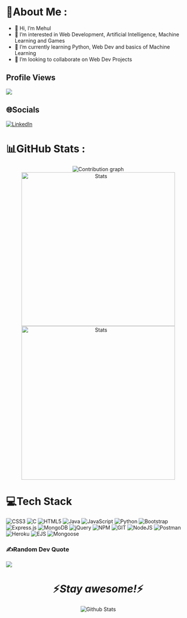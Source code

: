 # 💫About Me :
- 👋 Hi, I’m Mehul
- 👀 I’m interested in Web Development, Artificial Intelligence, Machine Learning and Games 
- 🌱 I’m currently learning Python, Web Dev and basics of Machine Learning
- 💞️ I’m looking to collaborate on Web Dev Projects

## Profile Views
[![](https://visitcount.itsvg.in/api?id=mehulpuri&icon=5&color=3)](https://visitcount.itsvg.in)

## 🌐Socials
[![LinkedIn](https://img.shields.io/badge/LinkedIn-%230077B5.svg?logo=linkedin&logoColor=white)](https://linkedin.com/in/mehulpuri) 

# 📊GitHub Stats :
<p align="center"> 
  <img src="https://activity-graph.herokuapp.com/graph?username=mehulpuri&bg_color=0d1017&color=00ff00&point=11b819&area=false&line=00ff00&hide_border=true" alt="Contribution graph" />
  <img align="center" width="420" src="https://github-readme-stats.vercel.app/api?username=mehulpuri&show_icons=true&theme=dark" alt="Stats" />
  <img align="center" width="420" src="https://github-readme-streak-stats.herokuapp.com/?user=mehulpuri&theme=dark" alt="Stats" />
</p>

# 💻Tech Stack
![CSS3](https://img.shields.io/badge/css3-%231572B6.svg?style=for-the-badge&logo=css3&logoColor=white)
![C](https://img.shields.io/badge/c-%2300599C.svg?style=for-the-badge&logo=c&logoColor=white)
![HTML5](https://img.shields.io/badge/html5-%23E34F26.svg?style=for-the-badge&logo=html5&logoColor=white) 
![Java](https://img.shields.io/badge/java-%23ED8B00.svg?style=for-the-badge&logo=java&logoColor=white)
![JavaScript](https://img.shields.io/badge/javascript-%23323330.svg?style=for-the-badge&logo=javascript&logoColor=%23F7DF1E)
![Python](https://img.shields.io/badge/python-3670A0?style=for-the-badge&logo=python&logoColor=ffdd54)
![Bootstrap](https://img.shields.io/badge/bootstrap-%23563D7C.svg?style=for-the-badge&logo=bootstrap&logoColor=white)
![Express.js](https://img.shields.io/badge/express.js-%23404d59.svg?style=for-the-badge&logo=express&logoColor=%2361DAFB)
![MongoDB](https://img.shields.io/badge/MongoDB-%234ea94b.svg?style=for-the-badge&logo=mongodb&logoColor=white) 
![jQuery](https://img.shields.io/badge/jquery-%230769AD.svg?style=for-the-badge&logo=jquery&logoColor=white)
![NPM](https://img.shields.io/badge/NPM-%23000000.svg?style=for-the-badge&logo=npm&logoColor=white) 
![GIT](https://img.shields.io/badge/Git-F05032?style=for-the-badge&logo=git&logoColor=white)
![NodeJS](https://img.shields.io/badge/node.js-6DA55F?style=for-the-badge&logo=node.js&logoColor=white)
![Postman](https://img.shields.io/badge/Postman-FF6C37?style=for-the-badge&logo=postman&logoColor=white)
![Heroku](https://img.shields.io/badge/heroku-%23430098.svg?style=for-the-badge&logo=heroku&logoColor=white)
![EJS](https://img.shields.io/badge/EJS-6DA55F?style=for-the-badge&logo=data%3Aimage%2Fpng%3Bbase64%2CiVBORw0KGgoAAAANSUhEUgAAAOEAAADhCAMAAAAJbSJIAAAAbFBMVEX%2F%2F%2F%2BQqTqOqDaLpSyNpzKJpCeIoyKLpS3f5snQ2rLw8%2BTP2a%2F2%2BO%2F6%2B%2Fb%2B%2FvysvnLr792numids1Tn7Nfi6M%2FI1KSVrUO5yInCz5q0xIHa4sLV3rmluWWit1%2Bxwnu8y5CasU6CnwvK1aeVrUJAeyGHAAAH0klEQVR42uzBgQAAAACAoP2pF6kCAAAAAAAAAAAAAACAuTmzxeR1HQpbsmyDM8%2BhjKXv%2F4zn7LklIFAg4qLr7h%2Fa5ANZS7ZlL6uPj9%2FN1%2B4%2Fk9%2FM1xQe7fr38pWFJYDfSxgPlgD0CPPIKH0PXzp4AtAkPHz62yrfwjdSAFAl3Dq4Kbc2%2BspGCABCwrhKhs1hc1y3s6IrItwUHfT58o4CgIywOYJzlv6Ude7URSNVfZsQIVfnW4MDkBFu954uXi%2F4qjUiHbkYbbQBt7UFkBGuaocwFbpKkihaBtCOqnTMSzOEg0O4JbLd44HeMz%2B7Vy7Qao8AMsL0ZIGTqzJzX0Vg0oyqFTbVNR9LGIGAV6jvI66ZGPVb1QLUEoCUMAWEe6I6N7wiAxgOmgWaIwA54Z6AEfOyIqM4ZWp8G08AMwhHB5wElcnRMs%2FRMor0SBwfQ1haECjl8jXnhKNWgYYBYB5hQQLAcGQeCG81iqyzPB9HWHqYiJyzCBP5219iRcwnomEU%2BRkswGzCYfKOSIdtu64sXMqezQ2duRjVWAxanywIhJ%2BXLpXjNAWWf4%2Bvq7831yq5b3CjsIJ2cijhc%2Ftm4pwOLkSRSSEhXkcNZxT94kaxkvKdVmaiLnAxfKRHgTcwUbP4tL7deQSB3OmGqx0uOeiH73j4qXCV%2FleeeU63dIHmRHwhdLdiZ48XgIP51gnvztZTrsbbLVvAVI5AILLHP%2FmYoXQRpEyYYiEzCoRUt0Bj%2BA7MY7PLL8r9TLRjuHjz6v1GkQ5WxIe%2BaFgTreWEolovDMsVMEcKMr66Fc8M7Jkt5%2BgySnvOKPLFClAv43On%2B1FTXLwp%2FiwnLbBJyGyYp9tyIT5ZgQZg%2B%2BTRKtnlq%2FpvX99ePsImPwsMbhCelylAk96BRMFODYKd%2FVyPtuwL2fketyhA1SKA294iCERuSAXpKtzOFGk9rch%2FDLAdMSGTLlGA9g6FBhGNRBVOEE%2FrmDbj9FOkzeNFAb9aoADdy%2FjQVZxBPKy90HrvAkzkG6ZY%2F5YdFlghZPgEFTavnvudTJLNT4xR8IuOQpVCPrBfWyMQkxe5AFQ3injwMr7wdZaYLuPsj5cTt17FKOLGEkhEdpwdKxEeCfuUyb0LGUV6JCGf36TP5K%2FPRzHaPFo9Rkz1CzRAW8QnLdbfT1yrh0bhVs%2FzdSjk87v2%2BSqCEDgRfr99a%2BXLqUKdhQUa8BW2SE0fuMxcR36jkF%2BIE8sKDQJfbnkYHN0s%2FUbBRqGP5mmBhDDAmC%2BxY0UBJwObNj%2Fffc0ZRWJUCckdU7OI4lh7S%2Fg3HTm%2Fv2zGiMS8QGE0CdEf4pKtW8mwB%2Bst7I7bmIu2GRFSRUJ0u9KoSjCjaI0aIbr9yrxLLTMI7dGoEdperd1XvlGIda5FGIivsBXEleehNDqEgXiD0FCi1XrIEJIdonmnYtAwCp4QNzyfjrhpPWY6hHyEKuloVYyCJ4RAyTsZV5qth4CCqYSy0i8mRve5EiGzI%2F92o3DRLEfIbJq9JeGcdVsPAQWzClWVXq%2F1UFB5B%2BiUU456Rwngw%2F2zrSrhwHi9a40GIbOE3%2BoBfngdo2AI%2BZRTahkFMY%2BsjRIhI7IbnZTDbhQul8UtgkgUNCq5zjKD8ObYz5p21Tap1nopWFg85TRW3HpYdgV57%2F6Qp6orc401bwBXL1vJZSehUWTrvQv0%2Fe%2FB1edMY99i6XWpTWD3aS6UXG%2B8o4XzzOYgEjL6w2IpZyszilg7vG3UjcL%2BoWADUayIotbDNZsL0Z%2FnlYcHL2S0X8kShBVnhXF6LI%2BV2yjt46PtPzSNQn4YxR2UejEA%2FauTx0Y0o0g83Jc7avXTALqXtjPyXmIUJUl7OBSa8gGIjtniRuEavnNzuUnW9mRljMGd84WPnneC%2F7XEJGTdWxDJPTd5jCQyiutIRkKYClPV%2FlJ0%2B9bM1p4hdOndXqoQiqGgwB8nUmpBcbPXq0Zu%2Fffj7hKcG9K%2FX4zvYtDp8wbyw6xAaZ2oRz3lxuh0ePqo3qsPgWZUcinbUZLd%2ByDwe4xuiDlopHjeAmwvfszhgVEwB6Z8ySUqGl6rjwtHi7acrqWHmQZim%2Fx3fP%2B%2Falutl1wAEf2j1kPmNMaRP4rSL3C7lRe2tj%2Fed9yjtKOkQvZk29bChd53%2FhCIxlxuFMxhJgGhExAqlKuC%2FoaV541iRpR2gijVOwcMPhF0lHCmzWeaHfv18qvHSqWcTeZvFN5KUV3gNhNTZE9qvKq8s%2BEFwmTWYabWcV0ZAwkf%2BFwph%2BFZwnJeR0nKRX%2FidM89p0dLckJ%2Bo5C%2FEoOvvKMxedxMAPHr7XebJDM7SlbSkyhE9b6m6bPD%2BPb7aRLGKOSHmfgZMCJMFaL%2BHUMSwhRB1nrIG7vcSrXviUrmGAWV4jPEjFLNu8w8SgnlRsHfqaHZkiIv5RjCUjyj4G75YuQGo6ztyUoIuY1CyIS3CTKyhVFXvgb7kHAITx9mGjzwcgWfpjTvvkx4Y3uiRz1x%2FO7a0bxJ%2BYjhDmEK%2BEpHScnukK7M%2B5SOgVjC3auth8nXNaPll%2Fe0GDeebhOOn%2B6mZtz7na17H%2FC7sAkeOt4G1e%2BCnhJ%2BrBiZOSq7HZB1zlmC%2Fdgocgju8060hnts2j8UlaNTcCd7Yn612pofX79FH1vz%2F%2FbgWAAAAABgkL%2F1LHZVJwAAAAAAAAAAAAAAAAiYcXBAb0E3swAAAABJRU5ErkJggg%3D%3D&logoColor=white)
![Mongoose](https://img.shields.io/badge/mongoose-5c0d17?style=for-the-badge&logo=data%3Aimage%2Fpng%3Bbase64%2CiVBORw0KGgoAAAANSUhEUgAAAUMAAACcCAMAAADS8jl7AAAApVBMVEX%2F%2F%2F%2BIAACCAACFAACAAADgzc19AACMGhqqamqJAAD%2B%2B%2Fvdvr759fWMAAD58fH79PTkysr16urs29u5e3vq09Py4uLEkZGOERHCjIyjSkqvY2PKm5uUKSm%2FhoaSIyONFBScPT3RqKjYtbWlVFSXMDDNoaGpXV3hxcW0cXHcuLidNDTCmpq2cXGyYWGhRUXXsbGWPDysV1edTEzBe3u6bW11AACnY2OHV12gAAALoklEQVR4nO2daWOyOhOGIaFaoCg7LqiguB6rbc95%2B%2F9%2F2puwKFqWBBSxzfXl6dNKgLuTZGYySTmOwWAwGAwGg8FgMBgMBoPBYDAYDAaDwWAwGAwGg8FoIZJmmjJijsD%2FmqalPfqZWoemYmnWpnX9A8mU7cMU8jAEIKKveH423b1PjmtV7z3igduGbntOJA8PXe99vNb78U%2F6ex7ib2cTagrFbuB9Gkv1T4s54NMqYWHEYGG%2FhJ1Vkoe5EqavwUqL049PY25a0qNfqHnGQpYqAHQXNrZHSV1BUKriWX%2FofKwMWf9bw2WumUEAvc0adVDdcEhVPCk5%2FdqPVeuP9O51lhmm5Ohu5D6n2VMaFeNLBTH4nmy13y%2BkXyYOBM5G5frjWfm4mCUkGhReB2rv1wySkvSWRsIv9g%2BBgUFhOuhpBqygYng5ssjh5PjkOkr6dmxPRt5OUZROhKAozs4i0zCcY75V1asoYtSAMN0szUcrUYWevJwcFEGInePL9%2BJNUg3xpwXX%2FqysYdgCMkh%2BOJafyB57238%2BxY4ACrpgWkMglHmCyMdxaokYNSII7kDulz%2F%2Fo9GPe6WTH2Eksr2cNYS2tt1AoXpvpQDp2Jna60eLVIA234il8oUA%2BTQvQy%2B0DNmARFfWBzuRw2Mrx0dzvOOJVQCDk38IV3ED0nEBaH3BqqDf12wvtyqkkdSBSy4gfod3dFEn%2BvLr3I416DbTp8MbA8ezzXYMj5I5CWj7IfxAFyrR19O0OfR9rzkVsTkGI%2FlH2q1pdPujykA2Qw9uRJfBy6FJmnsNDYwRyBy%2FxvrjvB7tuBCrvTBUOW4bjX5gctWq5FPHyPVARnCYPKZX68ascr%2FDk4oUT8zBj6fvTXjqhmGS5q4Emqy9jdpwkuJtXmsWhQFqYxW9MZj%2FbN4cUjbuDEefi8%2FhR%2BAU5L%2BLHwkF55sGXXDNdusO%2FTryCRNDzLqFTWdTs80xHNMkS50bwwBFdxVsEsmobJqJCPVNfX8Y%2BNxpZg6%2F%2FoE6pboHMr%2BDrSYXW%2BvjfufwFZ4TCqJxdwdcXd3C%2B4AuasqOO6yT2YN6C8r%2BjCI5ZZxuQZf9dwdQ920ouMt7Do1ycCP%2FDbs0WtwUMLJvZnSoWxXU60Ys2fbK0xpXzeCM270UvF0cATeovVHcmqD%2FuNX7BrmQPr2IYuZwZvo4FUIzRKKh8R7GKLu39H4B6sB68sCzHzfTeDAyuTm9iIu8x9eOgx2VQQKwv7ExysFt4wdgo0b38ZCX0ZuPyGwO6pHagQKLAvOR1vZqRt4WBDv%2Fdsa4JlkypwNKZ0PkBTn1olFGZQSQs%2BEN6WdWxy9yT%2Fq2QtMYmN1omjZXlSOAfEJDNE52lgr9h%2FxqLXEazl1Xui8IBmZOYqu3dGlbBPywftZW29CHXiRA1E20pGdB99xppIMADjI3rxwIwWitXtZ1XdP0kLU%2FnuxHi0oDEp6otDrZRmT7d0oBhIPg8rSssjr3wJ6LAo0F8uVrtB4uMYtityvy4ZpNtDhWralP7uhMV5WHxnlwvyQKQNOetEjeC2zOd9UdXDW3bzIJVgCK6BWIF7szIvty9NU9k3kwwNOKmPxXSGXB5PDn97s1FaKlhgsXECypFexP7jCVpAmnlfHJ0NOpxNJSkuaAHvca54sd2lHxOLv7ewA8460yRZy0RkS47yemlBFQFWEtGljZgF30i%2B2dq5KE7%2FjmWugftgMgnyY%2BOg3thlbNh2hINM9ldGARzs5yx%2FO1RUvGQ6h%2BJU%2BiUCxg6VTFk3UIHRz5HBaDaJ3PQM7ItKFHKMNZJ2KEv3EyJKPBBUqAU37js4gwXOjrBy0xQoT778n9GpBKqDa7rhY6DEaqKlbA39DzL2ga95BoCAmHw7s7ND%2BAR%2B6cwcGAUa9Nzo1zikdz82qXvHjNP%2FtPEV01nY5oCwJRnCLZDwkOIO69aYcQ8gNJok973RcYvBFIqH896HcfBSxpzcDB1OhW9u4OOBJIeHxchCoYyGs4Khf7pibb%2BtWvNySM7kt42z9yAAJD5BeaFwlS4O4e9jgZCOVmaLqPHcPhDM0jGu2acnPAaakZ%2Bo1WrGU%2BZJzFefRz5FA6Gkoj6kXIOyAckA%2BrN1w5R4pSImFbnhuGwdSg00JTFDKLgtrUj08ARcajYoPxOhnQK5awXQEB2KG5RT20S0UoFq5HaYdWSYg79FDGRQEtUhG4hXlDtZvzqBDWK8%2BtAYTBUuPUG5Q5XreLX4c6LQmBUVge61%2BHJuERCYKgzFxvgTi4rgiF6kuzFYFgtphb2vhmewTCneHe6%2BS%2F%2Fzy64AepsSquXErF%2BdEJKIq32gx8VdN6vb6EeOv1NE2Xx8brsAsLtzHeGgjEr4G83FDXdmQ1xX8YS8syx98B1RsgSVyjOGf4thGSmwAlWIxsWc8%2FCUHSLHW8%2F5o2ta8ueqzp6r3esgpqw%2F32NU7SJ190e7kgMtzNS0ltQzSb4M1CK%2FuF9BgJTV%2Bu3DIdhTxypy%2BQd0WnjrOIT9cwXvpcb7uZ0pQUI%2FtTPvayVbpLQEcBMhp3hkuTto6kZ44PRZt7gP6Sh5hzhZ97hU5RL3gpBOA9G3XE3nGkCMRdGA9osw9jTbR1ShUF6AznVXer6eP8qlgh%2FzI70xILPdhuJQVR77JNNFwtF8SDD7I%2BvusZxzWpJpazn6v1dp%2FKebNmgYZS5qwIisokK2iIuhcWkNuuCHsw3hgEd8b8ATvO1tlxdoGGmUtNcFR0E2oN0WSKFz76tkLipocnC2H5Hrbv0c86T6pIQy4jwQ8LOw%2BthkDZoqv6g%2FKTrmB4NsHk4Zvqs561UMP1j4%2FnbU%2BJodMQhmv%2BvUnJbkIsH9gZD5cvpje4HnMKNeS%2Brg0RFvsFVBoCT8O9WCxQEMsHvYnfEvli9MXl2V3FGqpXGobp6wJoNAyL75a5xc%2FhQTetky%2FmckWwWMPT7qj4vaYlcyGFhnCMi5NzFAy3ei%2FNt9aeFKSnyyNKNLwspcneNZqCXMOwliNrdRLbn7Ky237KpJQquSzR8CLpCw9lL0auIT42R78%2BEhAf7%2Bm92s9xuORZmTINrdnlexdDoaF6FQjhhMNqsC6Pe1vD6fHLNEy9KEEpFYWGA447Z3miE0OewvxS2MlW2rIP9k7Jc1i%2BM5NiPBxy3O7Usrt8%2BMk1VYhTuqUaniI%2B%2BFreKMW83NW4pFgMLp6nA18STSzlGkpxqXBxlBdBoSEaXOOThy6Pb3oqotm5XENuG06fJVFeBI1%2FuEiOBIQkLbcVXFhNoGHU50qivAiaOAVax5zTm54KZIkkGuIdcGBc%2FjnKWM9QhcQin5i%2BA0k0xBGfQxQ3UOUc4DZxm%2Bh2hbWMtUCkoS4QFEVi6DRM9kEQDbXtZfk%2Foo%2Ftu2TNVVtP4WdPOzGHlCSzYrTSKC%2Bioobke5r%2BABU15LvP6mTfARIN4RkQI3TIusOfIF%2FDMKsvzmZO4AXBF2I1Go2MyWSy9H3%2FRX%2Fqmfm2ZGuIj18ZjsZrU7csq9fvs45bRIaGEHaHft4xQL%2BevF2DBXP0tYYQ8KP17%2F%2F7MvnAnD5X4JZ3rxTs3vWAxyegs8%2F8tlHgll9oCHiy4OY3AzpZiWuz08m%2FpJs2QqIsxS8HzaYZm4ADSKQh8J4yu39rQFZmbwB4Eg07z51GuBkgYxlKR98k0LB0Mf%2BvAH6uyodnDpRryCRMwBnSqyKl8My0Ug0rHPn2WwmzzGK67io6u69MwydPqd6UUMP0kU%2FxGZIlGkKv5eVGTQKuO2Z8pFuZhm3%2BW2RNE68YiYmjZ8X7BIo1BIVF73%2BNpEYkWbpMSoyKNITQZj05xekU4ijsPR3DXqAhDFgy9YJT0Vy4MV07bT0r0JCFyFdcFh6uIIGGjCtSBccXB7EzDclJVfqKWuqPHzANyUlXs6e3PzINycnbfcM0JIdpWB%2BmYX2YhvVhGtaHaVgfpmF9mIb1YRrWh2lYH6ZhfZiG9WEa1keA2TANyfl%2BzYYl%2FBkMBoPBYDAexf8BZLzF9yh%2Bp2gAAAAASUVORK5CYII%3D&logoColor=white)

### ✍️Random Dev Quote
![](https://quotes-github-readme.vercel.app/api?type=horizontal&theme=radical)

<h1 align='center'>⚡️<i>Stay awesome!</i>⚡️</h1>

<p align="center">
        <img src="https://raw.githubusercontent.com/bornmay/bornmay/Update/svg/Bottom.svg" alt="Github Stats" />
</p>



